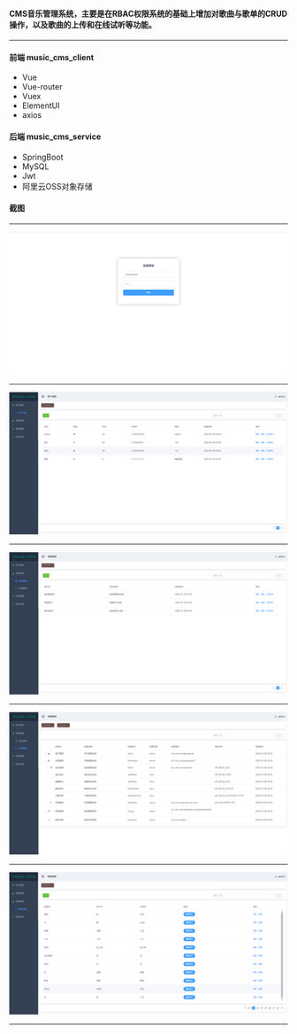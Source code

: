 #### CMS音乐管理系统，主要是在RBAC权限系统的基础上增加对歌曲与歌单的CRUD操作，以及歌曲的上传和在线试听等功能。

****

#### 前端 music_cms_client

- Vue
- Vue-router
- Vuex
- ElementUI
- axios

#### 后端 music_cms_service

- SpringBoot
- MySQL
- Jwt
- 阿里云OSS对象存储

#### 截图

****

![1](img\1.png)

****

![2](img\2.png)

****

![3](img\3.png)

****

![4](img\4.png)

****

![5](img\5.png)

****